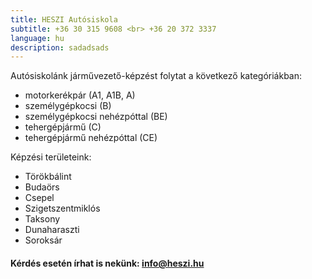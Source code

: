 ```yaml
---
title: HESZI Autósiskola
subtitle: +36 30 315 9608 <br> +36 20 372 3337
language: hu
description: sadadsads
---
```


Autósiskolánk járművezető-képzést folytat a következő kategóriákban:
- motorkerékpár (A1, A1B, A)
- személygépkocsi (B)
- személygépkocsi nehézpóttal (BE)
- tehergépjármű (C)
- tehergépjármű nehézpóttal (CE)

Képzési területeink:
- Törökbálint
- Budaörs
- Csepel
- Szigetszentmiklós
- Taksony
- Dunaharaszti
- Soroksár

####  Kérdés esetén írhat is nekünk: [info@heszi.hu](mailto:info@heszi.hu?subject=[Jogosítvány])